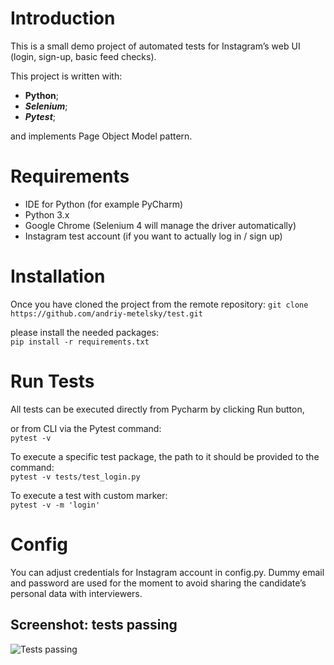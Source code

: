 # Introduction 
This is a small demo project of automated tests for Instagram’s web UI (login, sign-up, basic feed checks). 

This project is written with:
 - **Python**;  
 - ***Selenium***;
 - ***Pytest***;

and implements Page Object Model pattern.

# Requirements
- IDE for Python (for example PyCharm)
- Python 3.x
- Google Chrome (Selenium 4 will manage the driver automatically)
- Instagram test account (if you want to actually log in / sign up)

# Installation
Once you have cloned the project from the remote repository:
```git clone https://github.com/andriy-metelsky/test.git```

please install the needed packages:  
 ```pip install -r requirements.txt```  

# Run Tests
All tests can be executed directly from Pycharm by clicking Run button, 

or from CLI via the Pytest command:  
```pytest -v```  

To execute a specific test package, the path to it should be provided to the command:  
```pytest -v tests/test_login.py```

To execute a test with custom marker:  
```pytest -v -m 'login'```

# Config
You can adjust credentials for Instagram account in config.py. 
Dummy email and password are used for the moment to avoid sharing the candidate’s personal data with interviewers.

## Screenshot: tests passing

![Tests passing](execution_results.png)


